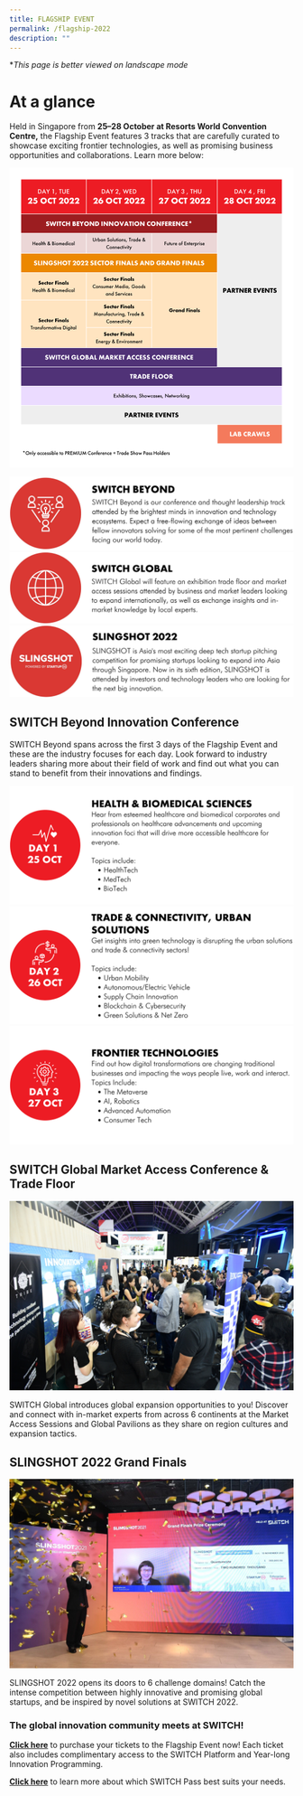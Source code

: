 ```yaml
---
title: FLAGSHIP EVENT
permalink: /flagship-2022
description: ""
---
```

**This page is better viewed on landscape mode*
# **At a glance**
Held in Singapore from **25–28 October at Resorts World Convention Centre,** the Flagship Event features 3 tracks that are carefully curated to showcase exciting frontier technologies, as well as promising business opportunities and collaborations. Learn more below:

![SWITCH 2022 Flagship Event at a glance](/images/SWITCH%202022%20Landing%20Page/SWITCH_2022_Flagship_Glance_v2.png)

![](/images/SWITCH%202022%20Landing%20Page/SWITCH%20BEYOND.jpeg)
![](/images/SWITCH%202022%20Landing%20Page/SWITCH%20GLOBAL.jpeg)
![](/images/SWITCH%202022%20Landing%20Page/SLINGSHOT.jpeg)

## **SWITCH Beyond Innovation Conference**

SWITCH Beyond spans across the first 3 days of the Flagship Event and these are the industry focuses for each day. Look forward to industry leaders sharing more about their field of work and find out what you can stand to benefit from their innovations and findings.

![](/images/SWITCH%202022%20Landing%20Page/HEALTH%20&%20BIOMED.png)
![](/images/SWITCH%202022%20Landing%20Page/TRADE%20&%20CONNECTIVITY.png)
![](/images/SWITCH%202022%20Landing%20Page/FRONTIER%20TECHNOLOGIES.png)

## **SWITCH Global Market Access Conference & Trade Floor**

![SWITCH Global](/images/SWITCH%20Global%203.JPG)

SWITCH Global introduces global expansion opportunities to you! Discover and connect with in-market experts from across 6 continents at the Market Access Sessions and Global Pavilions as they share on region cultures and expansion tactics. 

## **SLINGSHOT 2022 Grand Finals**

![SLINGSHOT ](/images/slingshot_2021_winner_quantumcyte_web.jpeg)

SLINGSHOT 2022 opens its doors to 6 challenge domains! Catch the intense competition between highly innovative and promising global startups, and be inspired by novel solutions at SWITCH 2022.

### **The global innovation community meets at SWITCH!**
**[Click here](https://community.switchsg.org/register)** to purchase your tickets to the Flagship Event now! Each ticket also includes complimentary access to the SWITCH Platform and Year-long Innovation Programming.

**[Click here](https://enterprisesg-switch-staging.netlify.app/tickets)** to learn more about which SWITCH Pass best suits your needs.